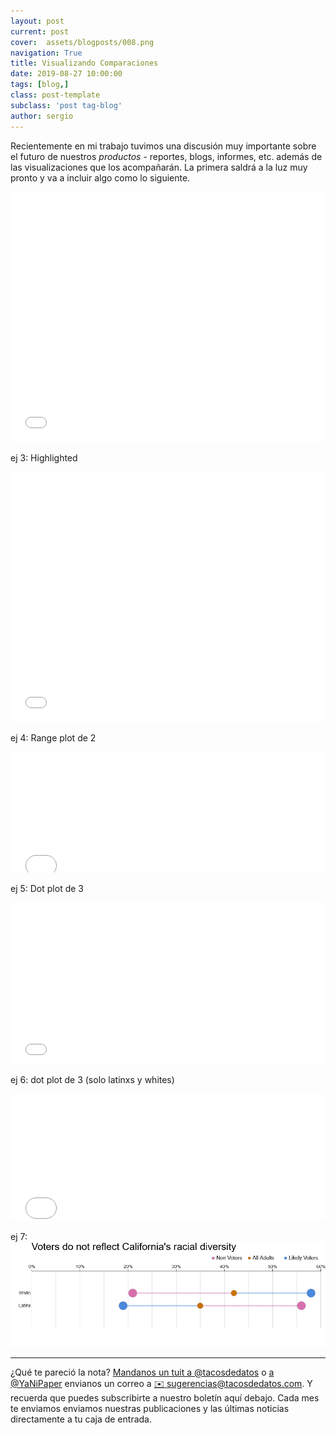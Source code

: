 ```yaml
---
layout: post
current: post
cover:  assets/blogposts/008.png
navigation: True
title: Visualizando Comparaciones
date: 2019-08-27 10:00:00
tags: [blog,]
class: post-template
subclass: 'post tag-blog'
author: sergio
---
```


Recientemente en mi trabajo tuvimos una discusión muy importante sobre el futuro de nuestros _productos_ - reportes, blogs, informes, etc. además de las visualizaciones que los acompañarán. La primera saldrá a la luz muy pronto y va a incluir algo como lo siguiente. 

<iframe title="Voters do not reflect California's racial diversity" aria-label="Stacked Column Chart" id="datawrapper-chart-6FC72" src="//datawrapper.dwcdn.net/6FC72/1/" scrolling="no" frameborder="0" style="width: 0; min-width: 100% !important; border: none;" height="400"></iframe><script type="text/javascript">!function(){"use strict";window.addEventListener("message",function(a){if(void 0!==a.data["datawrapper-height"])for(var e in a.data["datawrapper-height"]){var t=document.getElementById("datawrapper-chart-"+e)||document.querySelector("iframe[src*='"+e+"']");t&&(t.style.height=a.data["datawrapper-height"][e]+"px")}})}();</script>





ej 3: Highlighted 
<iframe title="Voters do not reflect California's racial diversity" aria-label="Stacked Column Chart" id="datawrapper-chart-Yuveq" src="//datawrapper.dwcdn.net/Yuveq/1/" scrolling="no" frameborder="0" style="width: 0; min-width: 100% !important; border: none;" height="400"></iframe><script type="text/javascript">!function(){"use strict";window.addEventListener("message",function(a){if(void 0!==a.data["datawrapper-height"])for(var e in a.data["datawrapper-height"]){var t=document.getElementById("datawrapper-chart-"+e)||document.querySelector("iframe[src*='"+e+"']");t&&(t.style.height=a.data["datawrapper-height"][e]+"px")}})}();</script>

ej 4: Range plot de 2
<iframe title="Voters do not reflect California's racial diversity" aria-label="Range Plot" id="datawrapper-chart-rvdfO" src="//datawrapper.dwcdn.net/rvdfO/1/" scrolling="no" frameborder="0" style="width: 0; min-width: 100% !important; border: none;" height="193"></iframe><script type="text/javascript">!function(){"use strict";window.addEventListener("message",function(a){if(void 0!==a.data["datawrapper-height"])for(var e in a.data["datawrapper-height"]){var t=document.getElementById("datawrapper-chart-"+e)||document.querySelector("iframe[src*='"+e+"']");t&&(t.style.height=a.data["datawrapper-height"][e]+"px")}})}();</script>

ej 5: Dot plot de 3
<iframe title="Voters do not reflect California's racial diversity" aria-label="Dot Plot" id="datawrapper-chart-UsK7s" src="//datawrapper.dwcdn.net/UsK7s/1/" scrolling="no" frameborder="0" style="width: 0; min-width: 100% !important; border: none;" height="258"></iframe><script type="text/javascript">!function(){"use strict";window.addEventListener("message",function(a){if(void 0!==a.data["datawrapper-height"])for(var e in a.data["datawrapper-height"]){var t=document.getElementById("datawrapper-chart-"+e)||document.querySelector("iframe[src*='"+e+"']");t&&(t.style.height=a.data["datawrapper-height"][e]+"px")}})}();</script>

ej 6: dot plot de 3 (solo latinxs y whites)
<iframe title="Voters do not reflect California's racial diversity" aria-label="Dot Plot" id="datawrapper-chart-B15v1" src="//datawrapper.dwcdn.net/B15v1/1/" scrolling="no" frameborder="0" style="width: 0; min-width: 100% !important; border: none;" height="203"></iframe><script type="text/javascript">!function(){"use strict";window.addEventListener("message",function(a){if(void 0!==a.data["datawrapper-height"])for(var e in a.data["datawrapper-height"]){var t=document.getElementById("datawrapper-chart-"+e)||document.querySelector("iframe[src*='"+e+"']");t&&(t.style.height=a.data["datawrapper-height"][e]+"px")}})}();</script>


ej 7:
![imagen 7](../assets/blogposts/008_imagen_1.png)


*** 

¿Qué te pareció la nota? [Mandanos un tuit a @tacosdedatos](https://twitter.com/share?text=Obvio+que+estuvo+super+el+blog+%40tacosdedatos+%F0%9F%8C%AE) o [ a @YaNiPaper](https://twitter.com/share?text=Obvio+que+estuvo+super+el+blog+%40yanipaper+%F0%9F%8C%AE) envianos un correo a [✉️ sugerencias@tacosdedatos.com](mailto:sugerencias@tacosdedatos.com?subject=Sugerencia&body=Hola-holaaa). Y recuerda que puedes subscribirte a nuestro boletín aquí debajo. Cada mes te enviamos enviamos nuestras publicaciones y las últimas noticias directamente a tu caja de entrada.
